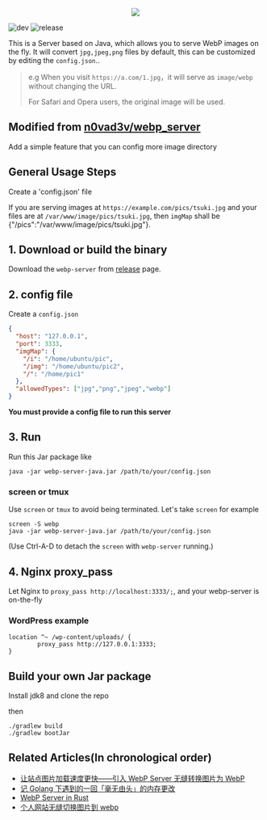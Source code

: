 <p align="center">
	<img src="./pics/webp_server.png"/>
</p>

![dev](https://github.com/webp-sh/webp_server_java/workflows/dev/badge.svg)
![release](https://github.com/webp-sh/webp_server_java/workflows/release/badge.svg)

This is a Server based on Java, which allows you to serve WebP images on the fly. 
It will convert `jpg,jpeg,png` files by default, this can be customized by editing the `config.json`.. 

> e.g When you visit `https://a.com/1.jpg`，it will serve as `image/webp` without changing the URL.
>
> For Safari and Opera users, the original image will be used.

## Modified from [n0vad3v/webp_server](https://github.com/n0vad3v/webp_server)
Add a simple feature that you can config more image directory

## General Usage Steps
Create a 'config.json' file

If you are serving images at `https://example.com/pics/tsuki.jpg` and 
your files are at `/var/www/image/pics/tsuki.jpg`, then `imgMap` shall be {"/pics":"/var/www/image/pics/tsuki.jpg"}.

## 1. Download or build the binary
Download the `webp-server` from [release](https://github.com/webp-sh/webp_server_java/releases/) page.

## 2. config file
Create a `config.json` 
```json
{
  "host": "127.0.0.1",
  "port": 3333,
  "imgMap": {
    "/i": "/home/ubuntu/pic",
    "/img": "/home/ubuntu/pic2",
    "/": "/home/pic1"
  },
  "allowedTypes": ["jpg","png","jpeg","webp"]
}
```
**You must provide a config file to run this server**

## 3. Run
Run this Jar package like 
```
java -jar webp-server-java.jar /path/to/your/config.json
```

### screen or tmux
Use `screen` or `tmux` to avoid being terminated. Let's take `screen` for example
```
screen -S webp
java -jar webp-server-java.jar /path/to/your/config.json
```
(Use Ctrl-A-D to detach the `screen` with `webp-server` running.)

## 4. Nginx proxy_pass
Let Nginx to `proxy_pass http://localhost:3333/;`, and your webp-server is on-the-fly
### WordPress example
```
location ^~ /wp-content/uploads/ {
        proxy_pass http://127.0.0.1:3333;
}
```
## Build your own Jar package
Install jdk8 and clone the repo

then
```
./gradlew build
./gradlew bootJar
```


## Related Articles(In chronological order)

* [让站点图片加载速度更快——引入 WebP Server 无缝转换图片为 WebP](https://nova.moe/re-introduce-webp-server/)
* [记 Golang 下遇到的一回「毫无由头」的内存更改](https://await.moe/2020/02/note-about-encountered-memory-changes-for-no-reason-in-golang/)
* [WebP Server in Rust](https://await.moe/2020/02/webp-server-in-rust/)
* [个人网站无缝切换图片到 webp](https://www.bennythink.com/flying-webp.html)


